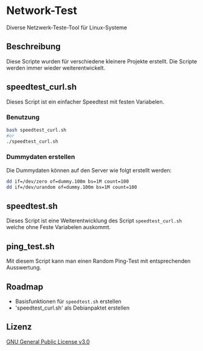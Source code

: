 # Network-Test
Diverse Netzwerk-Teste-Tool für Linux-Systeme
## Beschreibung
Diese Scripte wurden für verschiedene kleinere Projekte erstellt.
Die Scripte werden immer wieder weiterentwickelt.
## speedtest_curl.sh
Dieses Script ist ein einfacher Speedtest mit festen Variabelen.
### Benutzung
``` bash
bash speedtest_curl.sh
#or
./speedtest_curl.sh
```
### Dummydaten erstellen
Die Dummydaten können auf den Server wie folgt erstellt werden:
``` bash
dd if=/dev/zero of=dummy.100m bs=1M count=100
dd if=/dev/urandom of=dummy.100m bs=1M count=100
```
## speedtest.sh
Dieses Script ist eine Weiterentwicklung des Script `speedtest_curl.sh` welche ohne Feste Variabelen auskommt.
## ping_test.sh
Mit diesem Script kann man einen Random Ping-Test mit entsprechenden Ausswertung.
## Roadmap
* Basisfunktionen für `speedtest.sh` erstellen
* 'speedtest_curl.sh' als Debianpaktet erstellen

## Lizenz
[GNU General Public License v3.0](https://www.gnu.org/licenses/gpl-3.0.de.html)